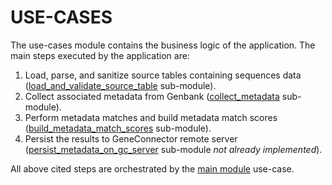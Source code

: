 # USE-CASES

The use-cases module contains the business logic of the application. The main steps executed by the application are:

1. Load, parse, and sanitize source tables containing sequences data ([load_and_validate_source_table](./load_and_validate_source_table/__init__.py) sub-module).
2. Collect associated metadata from Genbank ([collect_metadata](./collect_metadata/__init__.py) sub-module).
3. Perform metadata matches and build metadata match scores ([build_metadata_match_scores](./build_metadata_match_scores/__init__.py) sub-module).
4. Persist the results to GeneConnector remote server ([persist_metadata_on_gc_server](./persist_metadata_on_gc_server/__init__.py) sub-module *not already implemented*).

All above cited steps are orchestrated by the [main module](./__init__.py) use-case.
